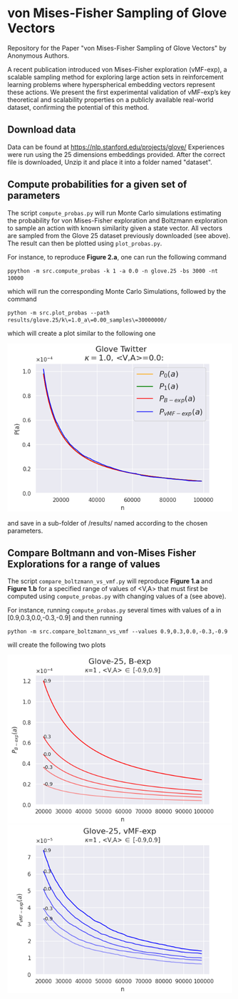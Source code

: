 # von Mises-Fisher Sampling of Glove Vectors
Repository for the Paper "von Mises-Fisher Sampling of Glove Vectors" by Anonymous Authors.

A recent publication introduced von Mises-Fisher exploration (vMF-exp), a scalable sampling method for exploring large action sets in reinforcement learning problems where hyperspherical embedding vectors represent these actions. We present the first experimental validation of vMF-exp’s key theoretical and scalability properties on a publicly available real-world dataset, confirming the potential of this method.

## Download data

Data can be found at https://nlp.stanford.edu/projects/glove/
Experiences were run using the 25 dimensions embeddings provided.
After the correct file is downloaded, Unzip it and place it into a folder named "dataset".

## Compute probabilities for a given set of parameters
The script `compute_probas.py` will run Monte Carlo simulations estimating the probability for von Mises-Fisher exploration and Boltzmann exploration to sample an action with known similarity given a state vector. All vectors are sampled from the Glove 25 dataset previously downloaded (see above). The result can then be plotted using `plot_probas.py`.

For instance, to reproduce **Figure 2.a**, one can run the following command
```
ppython -m src.compute_probas -k 1 -a 0.0 -n glove.25 -bs 3000 -nt 10000
```
which will run the corresponding Monte Carlo Simulations, followed by the command
```
python -m src.plot_probas --path results/glove.25/k\=1.0_a\=0.00_samples\=30000000/
```
which will create a plot similar to the following one

![alt text](resources/plot_0.0.png)

and save in a sub-folder of /results/ named according to the chosen parameters.


## Compare Boltmann and von-Mises Fisher Explorations for a range of values
The script `compare_boltzmann_vs_vmf.py` will reproduce **Figure 1.a** and **Figure 1.b** for a specified range of values of <V,A> that must first be computed using `compute_probas.py` with changing values of a (see above).

For instance, running `compute_probas.py`  several times with values of a in [0.9,0.3,0.0,-0.3,-0.9] and then running
```
python -m src.compare_boltzmann_vs_vmf --values 0.9,0.3,0.0,-0.3,-0.9
```
will create the following two plots

![alt text](resources/boltzmann_plot.png)
![alt text](resources/vmf_plot.png)
